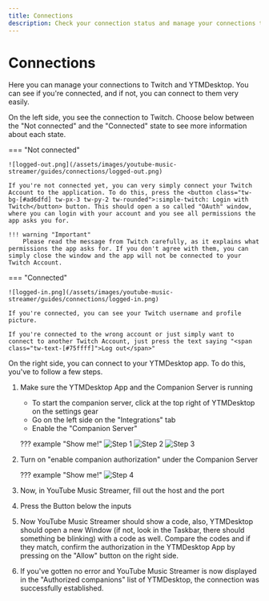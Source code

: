 ```yaml
---
title: Connections
description: Check your connection status and manage your connections to Twitch and YTMDesktop.
---
```


# Connections

Here you can manage your connections to Twitch and YTMDesktop. You can see if you're connected, and if not, you can connect to them very easily.

On the left side, you see the connection to Twitch. Choose below between the "Not connected" and the "Connected" state to see more information about each state.

=== "Not connected"
    
    ![logged-out.png](/assets/images/youtube-music-streamer/guides/connections/logged-out.png)

    If you're not connected yet, you can very simply connect your Twitch Account to the application. To do this, press the <button class="tw-bg-[#ad6dfd] tw-px-3 tw-py-2 tw-rounded">:simple-twitch: Login with Twitch</button> button. This should open a so called "OAuth" window, where you can login with your account and you see all permissions the app asks you for.

    !!! warning "Important"
        Please read the message from Twitch carefully, as it explains what permissions the app asks for. If you don't agree with them, you can simply close the window and the app will not be connected to your Twitch Account.

    
=== "Connected"
    
    ![logged-in.png](/assets/images/youtube-music-streamer/guides/connections/logged-in.png)

    If you're connected, you can see your Twitch username and profile picture.

    If you're connected to the wrong account or just simply want to connect to another Twitch Account, just press the text saying "<span class="tw-text-[#75ffff]">Log out</span>"

On the right side, you can connect to your YTMDesktop app. To do this, you've to follow a few steps.

1. Make sure the YTMDesktop App and the Companion Server is running
    - To start the companion server, click at the top right of YTMDesktop on the settings gear
    - Go on the left side on the "Integrations" tab
    - Enable the "Companion Server"

    ??? example "Show me!"
        ![Step 1](/assets/images/guides/YTMDesktop/step1.png)
        ![Step 2](/assets/images/guides/YTMDesktop/step2.png)
        ![Step 3](/assets/images/guides/YTMDesktop/step3.png)

2. Turn on "enable companion authorization" under the Companion Server

    ??? example "Show me!"
        ![Step 4](/assets/images/guides/YTMDesktop/step4.png)

3. Now, in YouTube Music Streamer, fill out the host and the port
4. Press the Button below the inputs
5. Now YouTube Music Streamer should show a code, also, YTMDesktop should open a new Window (if not, look in the Taskbar, there should something be blinking) with a code as well. Compare the codes and if they match, confirm the authorization in the YTMDesktop App by pressing on the "Allow" button on the right side.
6. If you've gotten no error and YouTube Music Streamer is now displayed in the "Authorized companions" list of YTMDesktop, the connection was successfully established.

